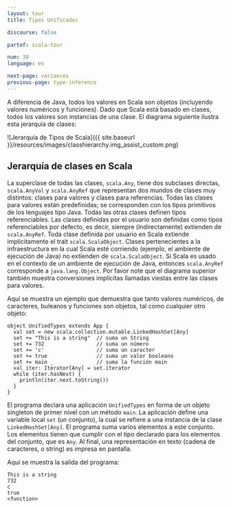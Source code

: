 ```yaml
---
layout: tour
title: Tipos Unificados

discourse: false

partof: scala-tour

num: 30
language: es

next-page: variances
previous-page: type-inference
---
```


A diferencia de Java, todos los valores en Scala son objetos (incluyendo valores numéricos y funciones). Dado que Scala está basado en clases, todos los valores son instancias de una clase. El diagrama siguiente ilustra esta jerarquía de clases:

![Jerarquía de Tipos de Scala]({{ site.baseurl }}/resources/images/classhierarchy.img_assist_custom.png)

## Jerarquía de clases en Scala ##

La superclase de todas las clases, `scala.Any`, tiene dos subclases directas, `scala.AnyVal` y `scala.AnyRef` que representan dos mundos de clases muy distintos: clases para valores y clases para referencias. Todas las clases para valores están predefinidas; se corresponden con los tipos primitivos de los lenguajes tipo Java. Todas las otras clases definen tipos referenciables. Las clases definidas por el usuario son definidas como tipos referenciables por defecto, es decir, siempre (indirectamente) extienden de `scala.AnyRef`. Toda clase definida por usuario en Scala extiende implicitamente el trait `scala.ScalaObject`. Clases pertenecientes a la infraestructura en la cual Scala esté corriendo (ejemplo, el ambiente de ejecución de Java) no extienden de `scala.ScalaObject`. Si Scala es usado en el contexto de un ambiente de ejecución de Java, entonces `scala.AnyRef` corresponde a `java.lang.Object`.
Por favor note que el diagrama superior también muestra conversiones implícitas llamadas viestas entre las clases para valores.

Aquí se muestra un ejemplo que demuestra que tanto valores numéricos, de caracteres, buleanos y funciones son objetos, tal como cualquier otro objeto:

    object UnifiedTypes extends App {
      val set = new scala.collection.mutable.LinkedHashSet[Any]
      set += "This is a string"  // suma un String
      set += 732                 // suma un número
      set += 'c'                 // suma un caracter
      set += true                // suma un valor booleano
      set += main _              // suma la función main
      val iter: Iterator[Any] = set.iterator
      while (iter.hasNext) {
        println(iter.next.toString())
      }
    }

El programa declara una aplicación `UnifiedTypes` en forma de un objeto singleton de primer nivel con un método `main`. La aplicación define una variable local `set` (un conjunto), la cual se refiere a una instancia de la clase `LinkedHashSet[Any]`. El programa suma varios elementos a este conjunto. Los elementos tienen que cumplir con el tipo declarado para los elementos del conjunto, que es `Any`. Al final, una representación en texto (cadena de caracteres, o string) es impresa en pantalla.

Aquí se muestra la salida del programa:

    This is a string
    732
    c
    true
    <function>
